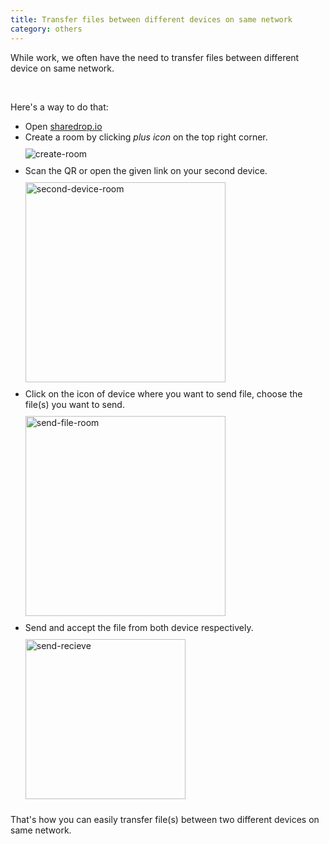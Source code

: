 ```yaml
---
title: Transfer files between different devices on same network
category: others
---
```


While work, we often have the need to transfer files between different device on same network.

<br />

Here's a way to do that:

- Open [sharedrop.io](https://sharedrop.io)
- Create a room by clicking _plus icon_ on the top right corner.<br/>
  <img src='https://user-images.githubusercontent.com/43666833/146941398-fa6a215a-e4a5-4123-af0c-d0ea5c524800.png' alt='create-room' style='margin: 10px 0'>
- Scan the QR or open the given link on your second device.<br/>
  <img src='https://user-images.githubusercontent.com/43666833/146942759-83c886b2-6461-4762-bdde-25efa28e71a9.png' alt='second-device-room' style='margin: 10px 0; height: 20rem'>
- Click on the icon of device where you want to send file, choose the file(s) you want to send.<br />
  <img src='https://user-images.githubusercontent.com/43666833/146943565-622b5a03-5873-4134-8ee8-e150a504935b.png' alt='send-file-room' style='margin: 10px 0; height: 20rem'>
- Send and accept the file from both device respectively.<br/>
  <img src='https://user-images.githubusercontent.com/43666833/146944476-7db009f9-ddf1-47e6-b2bd-7f3cde01ff81.jpeg' alt='send-recieve' style='margin: 10px 0; height: 16rem'>

That's how you can easily transfer file(s) between two different devices on same network.
